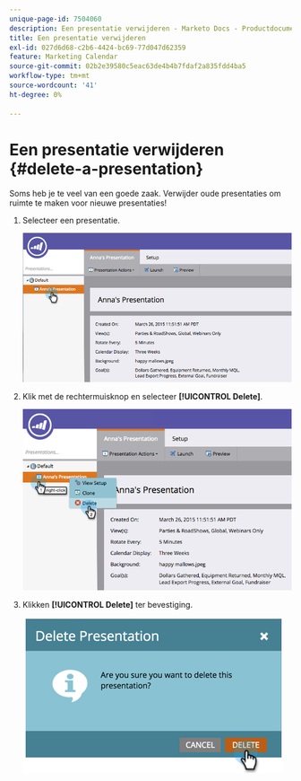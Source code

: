 ```yaml
---
unique-page-id: 7504060
description: Een presentatie verwijderen - Marketo Docs - Productdocumentatie
title: Een presentatie verwijderen
exl-id: 027d6d68-c2b6-4424-bc69-77d047d62359
feature: Marketing Calendar
source-git-commit: 02b2e39580c5eac63de4b4b7fdaf2a835fdd4ba5
workflow-type: tm+mt
source-wordcount: '41'
ht-degree: 0%

---
```


# Een presentatie verwijderen {#delete-a-presentation}

Soms heb je te veel van een goede zaak. Verwijder oude presentaties om ruimte te maken voor nieuwe presentaties!

1. Selecteer een presentatie.

   ![](assets/image2015-3-26-12-3a26-3a41.png)

1. Klik met de rechtermuisknop en selecteer **[!UICONTROL Delete]**.

   ![](assets/image2015-3-26-12-3a26-3a51.png)

1. Klikken **[!UICONTROL Delete]** ter bevestiging.

   ![](assets/image2015-3-20-16-3a21-3a10.png)

